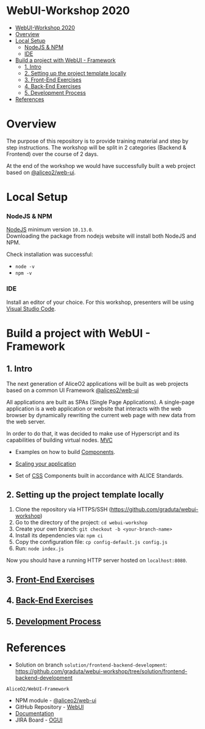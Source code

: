 # WebUI-Workshop 2020

- [WebUI-Workshop 2020](#webui-workshop-2020)
- [Overview](#overview)
- [Local Setup](#local-setup)
    - [NodeJS & NPM](#nodejs--npm)
    - [IDE](#ide)
- [Build a project with WebUI - Framework](#build-a-project-with-webui---framework)
  - [1. Intro](#1-intro)
  - [2. Setting up the project template locally](#2-setting-up-the-project-template-locally)
  - [3. Front-End Exercises](#3-front-end-exercises)
  - [4. Back-End Exercises](#4-back-end-exercises)
  - [5. Development Process](#5-development-process)
- [References](#references)

# Overview

The purpose of this repository is to provide training material and step by step instructions. The workshop will be split in 2 categories (Backend & Frontend) over the course of 2 days. 

At the end of the workshop we would have successfully built a web project based on [@aliceo2/web-ui](https://www.npmjs.com/package/@aliceo2/web-ui).

# Local Setup

### NodeJS & NPM
[NodeJS](https://nodejs.org/en/) minimum version `10.13.0`. </br>
Downloading the package from nodejs website will install both NodeJS and NPM.

Check installation was successful: 
* `node -v`
* `npm -v`

### IDE
Install an editor of your choice. For this workshop, presenters will be using [Visual Studio Code](https://code.visualstudio.com).

# Build a project with WebUI - Framework

## 1. Intro
The next generation of AliceO2 applications will be built as web projects based on a common UI Framework [@aliceo2/web-ui](https://www.npmjs.com/package/@aliceo2/web-ui)

All applications are built as SPAs (Single Page Applications). A single-page application is a web application or website that interacts with the web browser by dynamically rewriting the current web page with new data from the web server.

In order to do that, it was decided to make use of Hyperscript and its capabilities of building virtual nodes. [MVC](https://github.com/AliceO2Group/WebUi/blob/dev/Framework/docs/guide/template-engine.md)

*  Examples on how to build [Components](https://github.com/AliceO2Group/WebUi/blob/dev/Framework/docs/guide/components.md).

* [Scaling your application](https://github.com/AliceO2Group/WebUi/blob/dev/Framework/docs/guide/scale-app.md)

* Set of [CSS](https://aliceo2group.github.io/WebUi/Framework/docs/reference/frontend-css.html) Components built in accordance with ALICE Standards. 

## 2. Setting up the project template locally

1. Clone the repository via HTTPS/SSH (https://github.com/graduta/webui-workshop)
2. Go to the directory of the project: `cd webui-workshop`
3. Create your own branch: `git checkout -b <your-branch-name>`
4. Install its dependencies via: `npm ci`
5. Copy the configuration file: `cp config-default.js config.js`
6. Run: `node index.js`

Now you should have a running HTTP server hosted on `localhost:8080`.

## 3. [Front-End Exercises](docs/WORKSHOP_FRONTEND.md)
## 4. [Back-End Exercises](docs/WORKSHOP_BACKEND.md)
## 5. [Development Process](docs/DEVELOPMENT_PROCESS.md)

# References
* Solution on branch `solution/frontend-backend-development`: https://github.com/graduta/webui-workshop/tree/solution/frontend-backend-development

`AliceO2/WebUI-Framework`
* NPM module - [@aliceo2/web-ui](https://www.npmjs.com/package/@aliceo2/web-ui)
* GitHub Repository - [WebUI](https://github.com/AliceO2Group/WebUi)
* [Documentation](https://github.com/AliceO2Group/WebUi/tree/dev/Framework)
* JIRA Board - [OGUI](https://alice.its.cern.ch/jira/projects/OGUI/summary)

